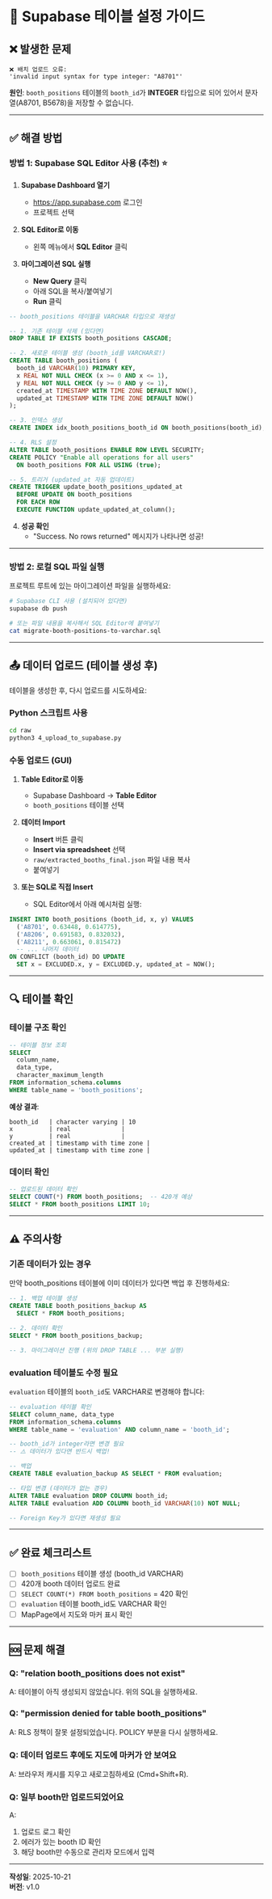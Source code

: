 # 🔧 Supabase 테이블 설정 가이드

## ❌ 발생한 문제

```
❌ 배치 업로드 오류: 
'invalid input syntax for type integer: "A8701"'
```

**원인**: `booth_positions` 테이블의 `booth_id`가 **INTEGER** 타입으로 되어 있어서 문자열(A8701, B5678)을 저장할 수 없습니다.

---

## ✅ 해결 방법

### 방법 1: Supabase SQL Editor 사용 (추천) ⭐

1. **Supabase Dashboard 열기**
   - https://app.supabase.com 로그인
   - 프로젝트 선택

2. **SQL Editor로 이동**
   - 왼쪽 메뉴에서 **SQL Editor** 클릭

3. **마이그레이션 SQL 실행**
   - **New Query** 클릭
   - 아래 SQL을 복사/붙여넣기
   - **Run** 클릭

```sql
-- booth_positions 테이블을 VARCHAR 타입으로 재생성

-- 1. 기존 테이블 삭제 (있다면)
DROP TABLE IF EXISTS booth_positions CASCADE;

-- 2. 새로운 테이블 생성 (booth_id를 VARCHAR로!)
CREATE TABLE booth_positions (
  booth_id VARCHAR(10) PRIMARY KEY,
  x REAL NOT NULL CHECK (x >= 0 AND x <= 1),
  y REAL NOT NULL CHECK (y >= 0 AND y <= 1),
  created_at TIMESTAMP WITH TIME ZONE DEFAULT NOW(),
  updated_at TIMESTAMP WITH TIME ZONE DEFAULT NOW()
);

-- 3. 인덱스 생성
CREATE INDEX idx_booth_positions_booth_id ON booth_positions(booth_id);

-- 4. RLS 설정
ALTER TABLE booth_positions ENABLE ROW LEVEL SECURITY;
CREATE POLICY "Enable all operations for all users" 
  ON booth_positions FOR ALL USING (true);

-- 5. 트리거 (updated_at 자동 업데이트)
CREATE TRIGGER update_booth_positions_updated_at 
  BEFORE UPDATE ON booth_positions 
  FOR EACH ROW 
  EXECUTE FUNCTION update_updated_at_column();
```

4. **성공 확인**
   - "Success. No rows returned" 메시지가 나타나면 성공!

---

### 방법 2: 로컬 SQL 파일 실행

프로젝트 루트에 있는 마이그레이션 파일을 실행하세요:

```bash
# Supabase CLI 사용 (설치되어 있다면)
supabase db push

# 또는 파일 내용을 복사해서 SQL Editor에 붙여넣기
cat migrate-booth-positions-to-varchar.sql
```

---

## 📤 데이터 업로드 (테이블 생성 후)

테이블을 생성한 후, 다시 업로드를 시도하세요:

### Python 스크립트 사용
```bash
cd raw
python3 4_upload_to_supabase.py
```

### 수동 업로드 (GUI)

1. **Table Editor로 이동**
   - Supabase Dashboard → **Table Editor**
   - `booth_positions` 테이블 선택

2. **데이터 Import**
   - **Insert** 버튼 클릭
   - **Insert via spreadsheet** 선택
   - `raw/extracted_booths_final.json` 파일 내용 복사
   - 붙여넣기

3. **또는 SQL로 직접 Insert**
   - SQL Editor에서 아래 예시처럼 실행:

```sql
INSERT INTO booth_positions (booth_id, x, y) VALUES
  ('A8701', 0.63448, 0.614775),
  ('A8206', 0.691583, 0.832032),
  ('A8211', 0.663061, 0.815472)
  -- ... 나머지 데이터
ON CONFLICT (booth_id) DO UPDATE
  SET x = EXCLUDED.x, y = EXCLUDED.y, updated_at = NOW();
```

---

## 🔍 테이블 확인

### 테이블 구조 확인
```sql
-- 테이블 정보 조회
SELECT 
  column_name, 
  data_type, 
  character_maximum_length
FROM information_schema.columns
WHERE table_name = 'booth_positions';
```

**예상 결과**:
```
booth_id   | character varying | 10
x          | real              | 
y          | real              |
created_at | timestamp with time zone |
updated_at | timestamp with time zone |
```

### 데이터 확인
```sql
-- 업로드된 데이터 확인
SELECT COUNT(*) FROM booth_positions;  -- 420개 예상
SELECT * FROM booth_positions LIMIT 10;
```

---

## ⚠️ 주의사항

### 기존 데이터가 있는 경우

만약 booth_positions 테이블에 이미 데이터가 있다면 백업 후 진행하세요:

```sql
-- 1. 백업 테이블 생성
CREATE TABLE booth_positions_backup AS 
  SELECT * FROM booth_positions;

-- 2. 데이터 확인
SELECT * FROM booth_positions_backup;

-- 3. 마이그레이션 진행 (위의 DROP TABLE ... 부분 실행)
```

### evaluation 테이블도 수정 필요

`evaluation` 테이블의 `booth_id`도 VARCHAR로 변경해야 합니다:

```sql
-- evaluation 테이블 확인
SELECT column_name, data_type 
FROM information_schema.columns
WHERE table_name = 'evaluation' AND column_name = 'booth_id';

-- booth_id가 integer라면 변경 필요
-- ⚠️ 데이터가 있다면 반드시 백업!

-- 백업
CREATE TABLE evaluation_backup AS SELECT * FROM evaluation;

-- 타입 변경 (데이터가 없는 경우)
ALTER TABLE evaluation DROP COLUMN booth_id;
ALTER TABLE evaluation ADD COLUMN booth_id VARCHAR(10) NOT NULL;

-- Foreign Key가 있다면 재생성 필요
```

---

## ✅ 완료 체크리스트

- [ ] `booth_positions` 테이블 생성 (booth_id VARCHAR)
- [ ] 420개 booth 데이터 업로드 완료
- [ ] `SELECT COUNT(*) FROM booth_positions` = 420 확인
- [ ] `evaluation` 테이블 booth_id도 VARCHAR 확인
- [ ] MapPage에서 지도와 마커 표시 확인

---

## 🆘 문제 해결

### Q: "relation booth_positions does not exist"
A: 테이블이 아직 생성되지 않았습니다. 위의 SQL을 실행하세요.

### Q: "permission denied for table booth_positions"
A: RLS 정책이 잘못 설정되었습니다. POLICY 부분을 다시 실행하세요.

### Q: 데이터 업로드 후에도 지도에 마커가 안 보여요
A: 브라우저 캐시를 지우고 새로고침하세요 (Cmd+Shift+R).

### Q: 일부 booth만 업로드되었어요
A: 
1. 업로드 로그 확인
2. 에러가 있는 booth ID 확인
3. 해당 booth만 수동으로 관리자 모드에서 입력

---

**작성일**: 2025-10-21  
**버전**: v1.0

